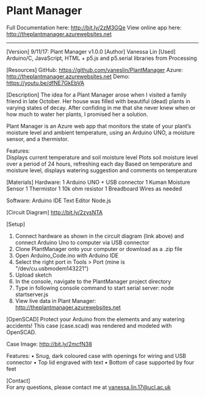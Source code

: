 # Plant Manager

Full Documentation here: http://bit.ly/2zM3GQe
View online app here: http://theplantmanager.azurewebsites.net

---

[Version]    9/11/17:  Plant Manager v1.0.0 
[Author]     Vanessa Lin 
[Used]       Arduino/C, JavaScript, HTML + p5.js and p5.serial libraries from Processing


[Resources] 
GitHub: https://github.com/vaneslin/PlantManager 
Azure: http://theplantmanager.azurewebsites.net 
Demo: https://youtu.be/dfNE7GkEbVA 
 
 
[Description] 
The idea for a Plant Manager arose when I visited a family friend in late October. Her house was filled with beautiful (dead) plants in varying states of decay. After confiding in me that she never knew when or how much to water her plants, I promised her a solution. 

Plant Manager is an Azure web app that monitors the state of your plant’s moisture level and ambient temperature, using an Arduino UNO, a moisture sensor, and a thermistor. 

Features:  
Displays current temperature and soil moisture level 
Plots soil moisture level over a period of 24 hours, refreshing each day 
Based on temperature and moisture level, displays watering suggestion and comments on temperature 


[Materials] 
Hardware:
1 Arduino UNO + USB connector 
1 Kuman Moisture Sensor 
1 Thermistor 
1 10k ohm resistor 
1 Breadboard 
Wires as needed 

Software:
Arduino IDE 
Text Editor 
Node.js 


[Circuit Diagram]
http://bit.ly/2zysNTA


[Setup]
1.	Connect hardware as shown in the circuit diagram (link above) and connect Arduino Uno to computer via USB connector
2.	Clone PlantManager onto your computer or download as a .zip file
3.	Open Arduino_Code.ino with Arduino IDE
4.	Select the right port in Tools > Port (mine is "/dev/cu.usbmodem143221")
5.	Upload sketch
6.	In the console, navigate to the PlantManager project directory
7.	Type in following console command to start serial server:  node startserver.js
8.	View live data in Plant Manager:  http://theplantmanager.azurewebsites.net

[OpenSCAD]
Protect your Arduino from the elements and any watering accidents! This case (case.scad) was rendered and modeled with OpenSCAD.

Case Image: http://bit.ly/2mcfN38

Features:
•	Snug, dark coloured case with openings for wiring and USB connector
•	Top lid engraved with text
•	Bottom of case supported by four feet

[Contact]    
For any questions, please contact me at vanessa.lin.17@ucl.ac.uk





